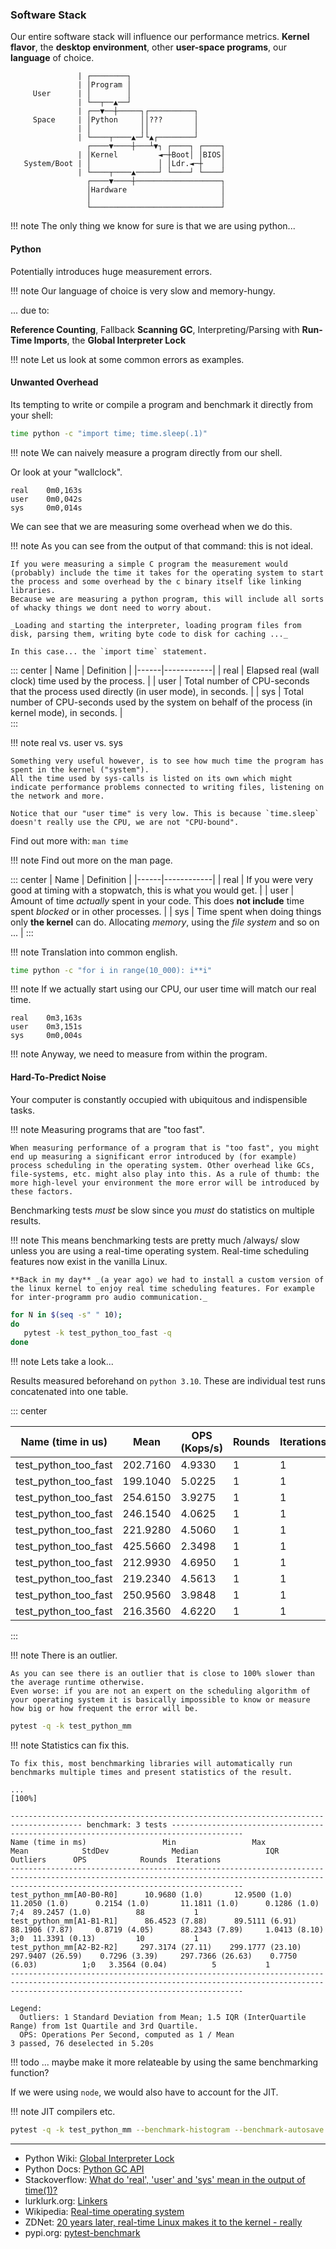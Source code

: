 
### Software Stack 

Our entire software stack will influence our performance metrics. 
**Kernel flavor**, the **desktop environment**, other **user-space programs**, our **language** of choice.

```                                          
               | ┌────────┐                            
               | │Program │                            
     User      | │        │                            
               | └──┬──▲──┘                            
               | ┌──▼──┼─────┐┌──────────┐             
     Space     | │Python     ││???       │             
               | │           ││          │             
               | └────┬────▲─┘└▲┌────────┘             
                 ┌────▼────┼───┴▼┐ ┌────┐ ┌────┐       
               | │Kernel         ◄─┼Boot│ │BIOS│       
   System/Boot | │               │ │Ldr.◄─┼    │       
               | └────┬────▲─────┘ └────┘ └────┘       
                 ┌────▼────┼───────────────────┐       
                 │Hardware                     │       
                 │                             │       
                 └─────────────────────────────┘       
```

!!! note
    The only thing we know for sure is that we are using python...

#### Python

Potentially introduces huge measurement errors. 

!!! note
    Our language of choice is very slow and memory-hungy. 

... due to: 

**Reference Counting**, Fallback **Scanning GC**, Interpreting/Parsing with **Run-Time Imports**, the **Global Interpreter Lock**

!!! note
    Let us look at some common errors as examples.

#### Unwanted Overhead
    
Its tempting to write or compile a program and benchmark it directly from your shell:

```bash
time python -c "import time; time.sleep(.1)"
```

!!! note
    We can naively measure a program directly from our shell.

Or look at your "wallclock".

```output
real    0m0,163s
user    0m0,042s
sys     0m0,014s
```

We can see that we are measuring some overhead when we do this. 

!!! note
    As you can see from the output of that command: this is not ideal.

    If you were measuring a simple C program the measurement would (probably) include the time it takes for the operating system to start the process and some overhead by the c binary itself like linking libraries.
    Because we are measuring a python program, this will include all sorts of whacky things we dont need to worry about.

    _Loading and starting the interpreter, loading program files from disk, parsing them, writing byte code to disk for caching ..._

    In this case... the `import time` statement.

::: center
| Name | Definition |
|------|------------|
| real | Elapsed real (wall clock) time used by the process. |
| user | Total number of CPU-seconds that the process used directly (in user mode), in seconds. |
| sys  | Total number of CPU-seconds used by the system on behalf of the process (in kernel mode), in seconds. |    
:::

!!! note
    real vs. user vs. sys

    Something very useful however, is to see how much time the program has spent in the kernel ("system").
    All the time used by sys-calls is listed on its own which might indicate performance problems connected to writing files, listening on the network and more.

    Notice that our "user time" is very low. This is because `time.sleep` doesn't really use the CPU, we are not "CPU-bound".


Find out more with: `man time`

!!! note
    Find out more on the man page.

::: center
| Name | Definition |
|------|------------|
| real | If you were very good at timing with a stopwatch, this is what you would get. |
| user | Amount of time *actually* spent in your code. This does **not include** time spent *blocked* or in other processes. |
| sys  | Time spent when doing things only **the kernel** can do. Allocating *memory*, using the *file system* and so on ... |
:::

!!! note
    Translation into common english. 

```bash
time python -c "for i in range(10_000): i**i"
```

!!! note
    If we actually start using our CPU, our user time will match our real time.

```output
real    0m3,163s
user    0m3,151s
sys     0m0,004s
```

!!! note
    Anyway, we need to measure from within the program.

#### Hard-To-Predict Noise

Your computer is constantly occupied with ubiquitous and indispensible tasks.

!!! note
    Measuring programs that are "too fast".

    When measuring performance of a program that is "too fast", you might end up measuring a significant error introduced by (for example) process scheduling in the operating system. Other overhead like GCs, file-systems, etc. might also play into this. As a rule of thumb: the more high-level your environment the more error will be introduced by these factors.

Benchmarking tests *must* be slow since you *must* do statistics on multiple results.

!!! note 
    This means benchmarking tests are pretty much /always/ slow unless you are using a real-time operating system.
    Real-time scheduling features now exist in the vanilla Linux.

    **Back in my day** _(a year ago) we had to install a custom version of the linux kernel to enjoy real time scheduling features. For example for inter-programm pro audio communication._


```bash
for N in $(seq -s" " 10);
do
   pytest -k test_python_too_fast -q
done
```

!!! note
    Lets take a look...

Results measured beforehand on `python 3.10`. These are individual test runs concatenated into one table.

::: center

| Name  (time in us)       | Mean      | OPS (Kops/s)  | Rounds | Iterations |
|--------------------------|-----------|---------------|--------|------------|
| test_python_too_fast     | 202.7160  | 4.9330        | 1      | 1          |
| test_python_too_fast     | 199.1040  | 5.0225        | 1      | 1          |
| test_python_too_fast     | 254.6150  | 3.9275        | 1      | 1          |
| test_python_too_fast     | 246.1540  | 4.0625        | 1      | 1          |
| test_python_too_fast     | 221.9280  | 4.5060        | 1      | 1          |
| test_python_too_fast     | 425.5660  | 2.3498        | 1      | 1          |
| test_python_too_fast     | 212.9930  | 4.6950        | 1      | 1          |
| test_python_too_fast     | 219.2340  | 4.5613        | 1      | 1          |
| test_python_too_fast     | 250.9560  | 3.9848        | 1      | 1          |
| test_python_too_fast     | 216.3560  | 4.6220        | 1      | 1          |

:::

!!! note
    There is an outlier.
        
    As you can see there is an outlier that is close to 100% slower than the average runtime otherwise.
    Even worse: if you are not an expert on the scheduling algorithm of your operating system it is basically impossible to know or measure how big or how frequent the error will be.


```bash
pytest -q -k test_python_mm
```

!!! note
    Statistics can fix this. 

    To fix this, most benchmarking libraries will automatically run benchmarks multiple times and present statistics of the result.

```output
...                                                                                                                                                                            [100%]

-------------------------------------------------------------------------------------- benchmark: 3 tests --------------------------------------------------------------------------------------
Name (time in ms)                 Min                 Max                Mean            StdDev              Median               IQR            Outliers      OPS            Rounds  Iterations
------------------------------------------------------------------------------------------------------------------------------------------------------------------------------------------------
test_python_mm[A0-B0-R0]      10.9680 (1.0)       12.9500 (1.0)       11.2050 (1.0)      0.2154 (1.0)       11.1811 (1.0)      0.1286 (1.0)           7;4  89.2457 (1.0)          88           1
test_python_mm[A1-B1-R1]      86.4523 (7.88)      89.5111 (6.91)      88.1906 (7.87)     0.8719 (4.05)      88.2343 (7.89)     1.0413 (8.10)          3;0  11.3391 (0.13)         10           1
test_python_mm[A2-B2-R2]     297.3174 (27.11)    299.1777 (23.10)    297.9407 (26.59)    0.7296 (3.39)     297.7366 (26.63)    0.7750 (6.03)          1;0   3.3564 (0.04)          5           1
------------------------------------------------------------------------------------------------------------------------------------------------------------------------------------------------

Legend:
  Outliers: 1 Standard Deviation from Mean; 1.5 IQR (InterQuartile Range) from 1st Quartile and 3rd Quartile.
  OPS: Operations Per Second, computed as 1 / Mean
3 passed, 76 deselected in 5.20s
```

!!! todo
    ... maybe make it more relateable by using the same benchmarking function? 

If we were using `node`, we would also have to account for the JIT.

!!! note 
    JIT compilers etc.


```bash
pytest -q -k test_python_mm --benchmark-histogram --benchmark-autosave
```

---

- Python Wiki: [Global Interpreter Lock](https://wiki.python.org/moin/GlobalInterpreterLock) 
- Python Docs: [Python GC API](https://docs.python.org/3/library/gc.html)
- Stackoverflow: [What do 'real', 'user' and 'sys' mean in the output of time(1)?](https://stackoverflow.com/questions/556405/what-do-real-user-and-sys-mean-in-the-output-of-time1/556411#556411)
- lurklurk.org: [Linkers](https://www.lurklurk.org/linkers/linkers.html)
- Wikipedia: [Real-time operating system](https://en.wikipedia.org/wiki/Real-time_operating_system)
- ZDNet: [20 years later, real-time Linux makes it to the kernel - really](https://www.zdnet.com/article/20-years-later-real-time-linux-makes-it-to-the-kernel-really/)
- pypi.org: [pytest-benchmark](https://pypi.org/project/pytest-benchmark/)
